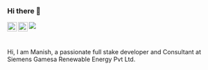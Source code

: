 ### Hi there 👋


<a href="https://twitter.com/abhisheknaiidu">
  <img align="left" alt="Abhishek Naidu | Twitter" width="22px" src="https://raw.githubusercontent.com/peterthehan/peterthehan/master/assets/twitter.svg" />
</a>
<a href="https://www.linkedin.com/in/manish-kumar-profile/">
  <img align="left" alt="Manish's Linkedin" width="22px" src="https://raw.githubusercontent.com/peterthehan/peterthehan/master/assets/linkedin.svg" />
</a>

![](https://visitor-badge.glitch.me/badge?page_id=manishkumar-dsi.manishkumar-dsi)

<br />

Hi, I am Manish, a passionate full stake developer and Consultant at Siemens Gamesa Renewable Energy Pvt Ltd.

